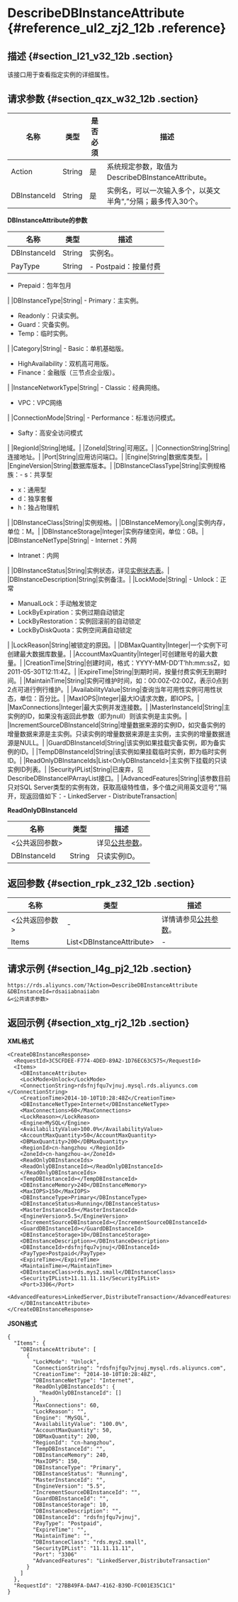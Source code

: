# DescribeDBInstanceAttribute {#reference_ul2_zj2_12b .reference}

## 描述 {#section_l21_v32_12b .section}

该接口用于查看指定实例的详细属性。

## 请求参数 {#section_qzx_w32_12b .section}

|名称|类型|是否必须|描述|
|--|--|----|--|
|Action|String|是|系统规定参数，取值为DescribeDBInstanceAttribute。|
|DBInstanceId|String|是|实例名，可以一次输入多个，以英文半角“,”分隔；最多传入30个。|

**DBInstanceAttribute的参数**

|名称|类型|描述|
|--|--|--|
|DBInstanceId|String|实例名。|
|PayType|String| -   Postpaid：按量付费
-   Prepaid：包年包月

 |
|DBInstanceType|String| -   Primary：主实例。
-   Readonly：只读实例。
-   Guard：灾备实例。
-   Temp：临时实例。

 |
|Category|String| -   Basic：单机基础版。
-   HighAvailability：双机高可用版。
-   Finance：金融版（三节点企业版）。

 |
|InstanceNetworkType|String| -   Classic：经典网络。
-   VPC：VPC网络

 |
|ConnectionMode|String| -   Performance：标准访问模式。
-   Safty：高安全访问模式

 |
|RegionId|String|地域。|
|ZoneId|String|可用区。|
|ConnectionString|String|连接地址。|
|Port|String|应用访问端口。|
|Engine|String|数据库类型。|
|EngineVersion|String|数据库版本。|
|DBInstanceClassType|String|实例规格族：-   s：共享型
-   x：通用型
-   d：独享套餐
-   h：独占物理机

|
|DBInstanceClass|String|实例规格。|
|DBInstanceMemory|Long|实例内存，单位：M。|
|DBInstanceStorage|Integer|实例存储空间，单位：GB。|
|DBInstanceNetType|String| -   Internet：外网
-   Intranet：内网

 |
|DBInstanceStatus|String|实例状态，详见[实例状态表](intl.zh-CN/API参考/API参考/附表/实例状态表.md#)。|
|DBInstanceDescription|String|实例备注。|
|LockMode|String| -   Unlock：正常
-   ManualLock：手动触发锁定
-   LockByExpiration：实例过期自动锁定
-   LockByRestoration：实例回滚前的自动锁定
-   LockByDiskQuota：实例空间满自动锁定

 |
|LockReason|String|被锁定的原因。|
|DBMaxQuantity|Integer|一个实例下可创建最大数据库数量。|
|AccountMaxQuantity|Integer|可创建账号的最大数量。|
|CreationTime|String|创建时间，格式：YYYY-MM-DD’T’hh:mm:ssZ，如2011-05-30T12:11:4Z。|
|ExpireTime|String|到期时间，按量付费实例无到期时间。|
|MaintainTime|String|实例可维护时间，如：00:00Z-02:00Z，表示0点到2点可进行例行维护。|
|AvailabilityValue|String|查询当年可用性实例可用性状态，单位：百分比。|
|MaxIOPS|Integer|最大IO请求次数，即IOPS。|
|MaxConnections|Integer|最大实例并发连接数。|
|MasterInstanceId|String|主实例的ID，如果没有返回此参数（即为null）则该实例是主实例。|
|IncrementSourceDBInstanceId|String|增量数据来源的实例ID，如灾备实例的增量数据来源是主实例。只读实例的增量数据来源是主实例，主实例的增量数据涟源是NULL。|
|GuardDBInstanceId|String|该实例如果挂载灾备实例，即为备实例的ID。|
|TempDBInstanceId|String|该实例如果挂载临时实例，即为临时实例ID。|
|ReadOnlyDBInstanceIds|List<OnlyDBInstanceId\>|主实例下挂载的只读实例ID列表。|
|SecurityIPList|String|已废弃，见DescribeDBInstanceIPArrayList接口。|
|AdvancedFeatures|String|该参数目前只对SQL Server类型的实例有效，获取高级特性值，多个值之间用英文逗号“,”隔开，现返回值如下：- LinkedServer - DistributeTransaction|

**ReadOnlyDBInstanceId**

|名称|类型|描述|
|--|--|--|
|<公共返回参数\>| |详见[公共参数](intl.zh-CN/API参考/使用API/公共参数.md#)。|
|DBInstanceId|String|只读实例ID。|

## 返回参数 {#section_rpk_z32_12b .section}

|名称|类型|描述|
|--|--|--|
|<公共返回参数\>|-|详情请参见[公共参数](intl.zh-CN/API参考/使用API/公共参数.md#)。|
|Items|List<DBInstanceAttribute\>|-|

## 请求示例 {#section_l4g_pj2_12b .section}

```
https://rds.aliyuncs.com/?Action=DescribeDBInstanceAttribute
&DBInstanceId=rdsaiiabnaiiabn
&<公共请求参数>
```

## 返回示例 {#section_xtg_rj2_12b .section}

**XML格式**

```
<CreateDBInstanceResponse>
  <RequestId>3C5CFDEE-F774-4DED-89A2-1D76EC63C575</RequestId>
  <Items>
    <DBInstanceAttribute>
    <LockMode>Unlock</LockMode>
    <ConnectionString>rdsfnjfqu7vjnuj.mysql.rds.aliyuncs.com    </ConnectionString>
    <CreationTime>2014-10-10T10:28:48Z</CreationTime>
    <DBInstanceNetType>Internet</DBInstanceNetType>
    <MaxConnections>60</MaxConnections>
    <LockReason></LockReason>
    <Engine>MySQL</Engine>
    <AvailabilityValue>100.0%</AvailabilityValue>
    <AccountMaxQuantity>50</AccountMaxQuantity>
    <DBMaxQuantity>200</DBMaxQuantity>
    <RegionId>cn-hangzhou </RegionId>
    <ZoneId>cn-hangzhou-a</ZoneId>
    <ReadOnlyDBInstanceIds>
    <ReadOnlyDBInstanceId></ReadOnlyDBInstanceId>
    </ReadOnlyDBInstanceIds> 
    <TempDBInstanceId></TempDBInstanceId>
    <DBInstanceMemory>240</DBInstanceMemory>
    <MaxIOPS>150</MaxIOPS>
    <DBInstanceType>Primary</DBInstanceType>
    <DBInstanceStatus>Running</DBInstanceStatus>
    <MasterInstanceId></MasterInstanceId>
    <EngineVersion>5.5</EngineVersion>
    <IncrementSourceDBInstanceId></IncrementSourceDBInstanceId>
    <GuardDBInstanceId></GuardDBInstanceId>
    <DBInstanceStorage>10</DBInstanceStorage>
    <DBInstanceDescription></DBInstanceDescription>
    <DBInstanceId>rdsfnjfqu7vjnuj</DBInstanceId>
    <PayType>Postpaid</PayType>
    <ExpireTime></ExpireTime>
    <MaintainTime></MaintainTime>
    <DBInstanceClass>rds.mys2.small</DBInstanceClass>
    <SecurityIPList>11.11.11.11</SecurityIPList>
    <Port>3306</Port>
    <AdvancedFeatures>LinkedServer,DistributeTransaction</AdvancedFeatures>
    </DBInstanceAttribute>
</CreateDBInstanceResponse>
```

**JSON格式**

```
{
  "Items": {
    "DBInstanceAttribute": [
      {
        "LockMode": "Unlock", 
        "ConnectionString": "rdsfnjfqu7vjnuj.mysql.rds.aliyuncs.com", 
        "CreationTime": "2014-10-10T10:28:48Z", 
        "DBInstanceNetType": "Internet", 
        "ReadOnlyDBInstanceIds": {
          "ReadOnlyDBInstanceId": []
        }, 
        "MaxConnections": 60, 
        "LockReason": "", 
        "Engine": "MySQL", 
        "AvailabilityValue": "100.0%", 
        "AccountMaxQuantity": 50, 
        "DBMaxQuantity": 200, 
        "RegionId": "cn-hangzhou", 
        "TempDBInstanceId": "", 
        "DBInstanceMemory": 240, 
        "MaxIOPS": 150, 
        "DBInstanceType": "Primary", 
        "DBInstanceStatus": "Running", 
        "MasterInstanceId": "", 
        "EngineVersion": "5.5", 
        "IncrementSourceDBInstanceId": "", 
        "GuardDBInstanceId": "", 
        "DBInstanceStorage": 10, 
        "DBInstanceDescription": "", 
        "DBInstanceId": "rdsfnjfqu7vjnuj", 
        "PayType": "Postpaid", 
        "ExpireTime": "", 
        "MaintainTime": "", 
        "DBInstanceClass": "rds.mys2.small", 
        "SecurityIPList": "11.11.11.11", 
        "Port": "3306"
        "AdvancedFeatures": "LinkedServer,DistributeTransaction"
      }
    ]
  }, 
  "RequestId": "27BB49FA-DA47-4162-B39D-FC001E35C1C1"
}
```

